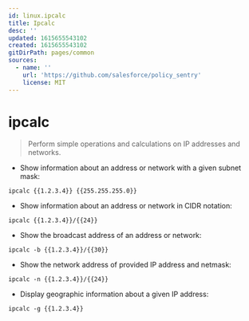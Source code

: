 ```yaml
---
id: linux.ipcalc
title: Ipcalc
desc: ''
updated: 1615655543102
created: 1615655543102
gitDirPath: pages/common
sources:
  - name: ''
    url: 'https://github.com/salesforce/policy_sentry'
    license: MIT
---
```

# ipcalc

> Perform simple operations and calculations on IP addresses and networks.

- Show information about an address or network with a given subnet mask:

`ipcalc {{1.2.3.4}} {{255.255.255.0}}`

- Show information about an address or network in CIDR notation:

`ipcalc {{1.2.3.4}}/{{24}}`

- Show the broadcast address of an address or network:

`ipcalc -b {{1.2.3.4}}/{{30}}`

- Show the network address of provided IP address and netmask:

`ipcalc -n {{1.2.3.4}}/{{24}}`

- Display geographic information about a given IP address:

`ipcalc -g {{1.2.3.4}}`

